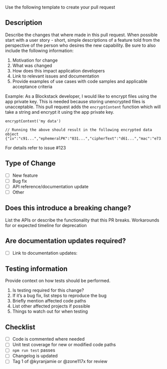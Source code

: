 Use the following template to create your pull request

## Description

Describe the changes that where made in this pull request. When possible start with a user story - short, simple descriptions of a feature told from the perspective of the person who desires the new capability. Be sure to also include the following information:

1. Motivation for change
2. What was changed
3. How does this impact application developers
4. Link to relevant issues and documentation
5. Provide examples of use cases with code samples and applicable acceptance criteria

Example:
As a Blockstack developer, I would like to encrypt files using the app private key. This is needed because storing unencrypted files is unacceptable. This pull request adds the `encryptContent` function which will take a string and encrypt it using the app private key.

```
encryptContent('my data')

// Running the above should result in the following encrypted data object
{"iv":"c91...","ephemeralPK":"031...","cipherText":"d61...","mac":"e73..."}
```

For details refer to issue #123

## Type of Change
- [ ] New feature
- [ ] Bug fix
- [ ] API reference/documentation update
- [ ] Other

## Does this introduce a breaking change?
List the APIs or describe the functionality that this PR breaks.
Workarounds for or expected timeline for deprecation

## Are documentation updates required?
<!-- 
  DOCUMENTATION
  Consider if this PR makes changes that require documentation updates:
    - API changes
    - Renamed methods
    - Change in instructions inside tutorials/guides
    - etc...

   The best way to find these is by searching inside the docs at https://github.com/blockstack/docs
-->
- [ ] Link to documentation updates: 

## Testing information

Provide context on how tests should be performed.

1. Is testing required for this change?
2. If it’s a bug fix, list steps to reproduce the bug
3. Briefly mention affected code paths
4. List other affected projects if possible
5. Things to watch out for when testing

## Checklist
- [ ] Code is commented where needed
- [ ] Unit test coverage for new or modified code paths
- [ ] `npm run test` passes
- [ ] Changelog is updated
- [ ] Tag 1 of @kyranjamie or @zone117x for review
